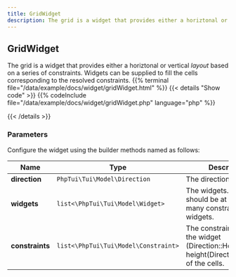 ```yaml
---
title: GridWidget
description: The grid is a widget that provides either a horiztonal or vertical _layout_  based on a series of constraints.  Widgets can be supplied to fill the cells corresponding to the resolved constraints.
---
```

## GridWidget

The grid is a widget that provides either a horiztonal or vertical _layout_  based on a series of constraints.  Widgets can be supplied to fill the cells corresponding to the resolved constraints.
{{% terminal file="/data/example/docs/widget/gridWidget.html" %}}
{{< details "Show code"  >}}
{{% codeInclude file="/data/example/docs/widget/gridWidget.php" language="php" %}}

{{< /details >}}
### Parameters

Configure the widget using the builder methods named as follows:

| Name | Type | Description |
| --- | --- | --- |
| **direction** | `PhpTui\Tui\Model\Direction` | The direction of the grid |
| **widgets** | `list<\PhpTui\Tui\Model\Widget>` | The widgets. There should be at least as many constraints as widgets. |
| **constraints** | `list<\PhpTui\Tui\Model\Constraint>` | The constraints define the widget (Direction::Horizontal) or height(Direction::Vertical) of the cells. |